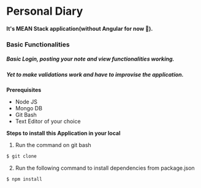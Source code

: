 # Personal Diary
#### It's MEAN Stack application(without Angular for now :grimacing:).
### Basic Functionalities
##### Basic Login, posting your note and view functionalities working.
##### Yet to make validations work and have to improvise the application.

**Prerequisites**
* Node JS
* Mongo DB
* Git Bash
* Text Editor of your choice

**Steps to install this Application in your local**
1. Run the command on git bash
  ```sh
  $ git clone
  ```
2. Run the following command to install dependencies from package.json
  ```sh
  $ npm install
  ```
